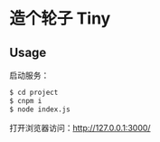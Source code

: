 # 造个轮子 Tiny

## Usage

启动服务：

```bash
$ cd project
$ cnpm i
$ node index.js
```

打开浏览器访问：http://127.0.0.1:3000/